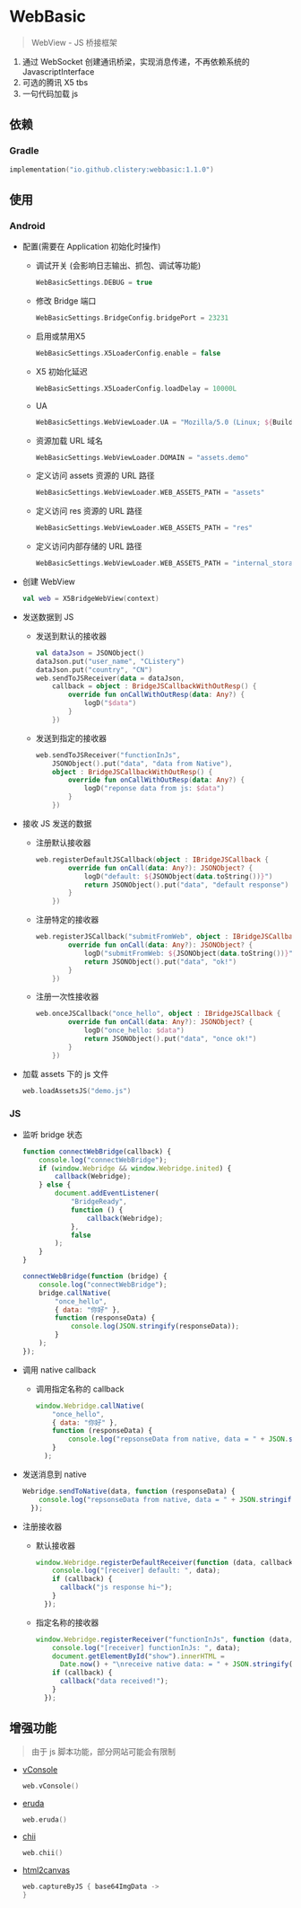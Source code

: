 # WebBasic

> WebView - JS 桥接框架

1. 通过 WebSocket 创建通讯桥梁，实现消息传递，不再依赖系统的 JavascriptInterface
2. 可选的腾讯 X5 tbs
3. 一句代码加载 js

## 依赖

### Gradle

```kts
implementation("io.github.clistery:webbasic:1.1.0")
```

## 使用

### Android

- 配置(需要在 Application 初始化时操作)

  - 调试开关 (会影响日志输出、抓包、调试等功能)

    ```kotlin
    WebBasicSettings.DEBUG = true
    ```

  - 修改 Bridge 端口

    ```kotlin
    WebBasicSettings.BridgeConfig.bridgePort = 23231
    ```

  - 启用或禁用X5

    ```kotlin
    WebBasicSettings.X5LoaderConfig.enable = false
    ```

  - X5 初始化延迟

    ```kotlin
    WebBasicSettings.X5LoaderConfig.loadDelay = 10000L
    ```

  - UA

    ```kotlin
    WebBasicSettings.WebViewLoader.UA = "Mozilla/5.0 (Linux; ${Build.VERSION.SDK_INT}) AppleWebKit/537.36 (KHTML, like Gecko) Chrome/86.0.4240.111 Mobile Safari/537.36"
    ```

  - 资源加载 URL 域名

    ```kotlin
    WebBasicSettings.WebViewLoader.DOMAIN = "assets.demo"
    ```

  - 定义访问 assets 资源的 URL 路径

    ```kotlin
    WebBasicSettings.WebViewLoader.WEB_ASSETS_PATH = "assets"
    ```

  - 定义访问 res 资源的 URL 路径

    ```kotlin
    WebBasicSettings.WebViewLoader.WEB_ASSETS_PATH = "res"
    ```

  - 定义访问内部存储的 URL 路径

    ```kotlin
    WebBasicSettings.WebViewLoader.WEB_ASSETS_PATH = "internal_storage"
    ```

- 创建 WebView

    ```kotlin
    val web = X5BridgeWebView(context)
    ```

- 发送数据到 JS

  - 发送到默认的接收器

    ```kotlin
    val dataJson = JSONObject()
    dataJson.put("user_name", "CListery")
    dataJson.put("country", "CN")
    web.sendToJSReceiver(data = dataJson,
        callback = object : BridgeJSCallbackWithOutResp() {
            override fun onCallWithOutResp(data: Any?) {
                logD("$data")
            }
        })
    ```

  - 发送到指定的接收器

    ```kotlin
    web.sendToJSReceiver("functionInJs",
        JSONObject().put("data", "data from Native"),
        object : BridgeJSCallbackWithOutResp() {
            override fun onCallWithOutResp(data: Any?) {
                logD("reponse data from js: $data")
            }
        })
    ```

- 接收 JS 发送的数据

  - 注册默认接收器

    ```kotlin
    web.registerDefaultJSCallback(object : IBridgeJSCallback {
            override fun onCall(data: Any?): JSONObject? {
                logD("default: ${JSONObject(data.toString())}")
                return JSONObject().put("data", "default response")
            }
        })
    ```

  - 注册特定的接收器

    ```kotlin
    web.registerJSCallback("submitFromWeb", object : IBridgeJSCallback {
            override fun onCall(data: Any?): JSONObject? {
                logD("submitFromWeb: ${JSONObject(data.toString())}")
                return JSONObject().put("data", "ok!")
            }
        })
    ```

  - 注册一次性接收器

    ```kotlin
    web.onceJSCallback("once_hello", object : IBridgeJSCallback {
            override fun onCall(data: Any?): JSONObject? {
                logD("once_hello: $data")
                return JSONObject().put("data", "once ok!")
            }
        })
    ```

- 加载 assets 下的 js 文件

    ```kotlin
    web.loadAssetsJS("demo.js")
    ```

### JS

- 监听 bridge 状态

    ```js
    function connectWebBridge(callback) {
        console.log("connectWebBridge");
        if (window.Webridge && window.Webridge.inited) {
            callback(Webridge);
        } else {
            document.addEventListener(
                "BridgeReady",
                function () {
                    callback(Webridge);
                },
                false
            );
        }
    }

    connectWebBridge(function (bridge) {
        console.log("connectWebBridge");
        bridge.callNative(
            "once_hello",
            { data: "你好" },
            function (responseData) {
                console.log(JSON.stringify(responseData));
            }
        );
    });
    ```

- 调用 native callback

  - 调用指定名称的 callback

    ```js
    window.Webridge.callNative(
        "once_hello",
        { data: "你好" },
        function (responseData) {
            console.log("repsonseData from native, data = " + JSON.stringify(responseData));
        }
      );
    ```

- 发送消息到 native

    ```js
    Webridge.sendToNative(data, function (responseData) {
        console.log("repsonseData from native, data = " + JSON.stringify(responseData););
      });
    ```

- 注册接收器

  - 默认接收器

    ```js
    window.Webridge.registerDefaultReceiver(function (data, callback) {
        console.log("[receiver] default: ", data);
        if (callback) {
          callback("js response hi~");
        }
      });
    ```

  - 指定名称的接收器

    ```js
    window.Webridge.registerReceiver("functionInJs", function (data, callback) {
        console.log("[receiver] functionInJs: ", data);
        document.getElementById("show").innerHTML =
          Date.now() + "\nreceive native data: = " + JSON.stringify(data);
        if (callback) {
          callback("data received!");
        }
      });
    ```

## 增强功能

> 由于 js 脚本功能，部分网站可能会有限制

- [vConsole](https://github.com/Tencent/vConsole)

    ```kotlin
    web.vConsole()
    ```

- [eruda](https://github.com/liriliri/eruda)

    ```kotlin
    web.eruda()
    ```

- [chii](https://github.com/liriliri/chii)

    ```kotlin
    web.chii()
    ```

- [html2canvas](https://github.com/niklasvh/html2canvas)

    ```kotlin
    web.captureByJS { base64ImgData ->
    }
    ```
